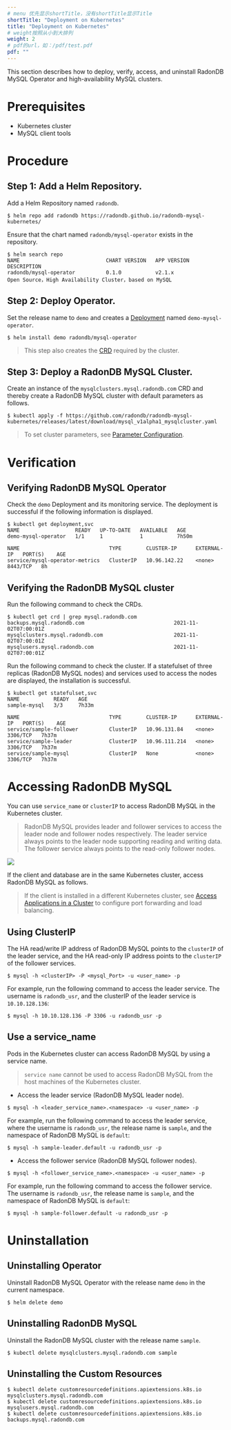 ```yaml
---
# menu 优先显示shortTitle，没有shortTitle显示Title
shortTitle: "Deployment on Kubernetes"
title: "Deployment on Kubernetes"
# weight按照从小到大排列
weight: 2
# pdf的url，如：/pdf/test.pdf
pdf: ""
---
```


This section describes how to deploy, verify, access, and uninstall RadonDB MySQL Operator and high-availability MySQL clusters.

# Prerequisites

- Kubernetes cluster
- MySQL client tools

# Procedure

## Step 1: Add a Helm Repository.
Add a Helm Repository named `radondb`.

```shell
$ helm repo add radondb https://radondb.github.io/radondb-mysql-kubernetes/
```

Ensure that the chart named `radondb/mysql-operator` exists in the repository.

```shell
$ helm search repo
NAME                            CHART VERSION   APP VERSION                     DESCRIPTION                 
radondb/mysql-operator          0.1.0           v2.1.x                          Open Source，High Availability Cluster，based on MySQL                     
```

## Step 2: Deploy Operator.

Set the release name to `demo` and creates a [Deployment](https://kubernetes.io/zh/docs/concepts/workloads/controllers/deployment/) named `demo-mysql-operator`.

```shell
$ helm install demo radondb/mysql-operator
```
 
> This step also creates the  [CRD](https://kubernetes.io/zh/docs/concepts/extend-kubernetes/api-extension/custom-resources/) required by the cluster.

## Step 3: Deploy a RadonDB MySQL Cluster.

Create an instance of the `mysqlclusters.mysql.radondb.com` CRD and thereby create a RadonDB MySQL 	cluster with default parameters as follows.

```shell
$ kubectl apply -f https://github.com/radondb/radondb-mysql-kubernetes/releases/latest/download/mysql_v1alpha1_mysqlcluster.yaml
```
> To set cluster parameters, see [Parameter Configuration](https://github.com/radondb/radondb-mysql-kubernetes/blob/main/docs/zh-cn/config_para.md).

# Verification

## Verifying RadonDB MySQL Operator

Check the `demo` Deployment and its monitoring service. The deployment is successful if the following information is displayed.

```shell
$ kubectl get deployment,svc
NAME                  READY   UP-TO-DATE   AVAILABLE   AGE
demo-mysql-operator   1/1     1            1           7h50m

NAME                             TYPE        CLUSTER-IP      EXTERNAL-IP   PORT(S)    AGE
service/mysql-operator-metrics   ClusterIP   10.96.142.22    <none>        8443/TCP   8h
```

## Verifying the RadonDB MySQL cluster

Run the following command to check the CRDs.

```shell
$ kubectl get crd | grep mysql.radondb.com
backups.mysql.radondb.com                             2021-11-02T07:00:01Z
mysqlclusters.mysql.radondb.com                       2021-11-02T07:00:01Z
mysqlusers.mysql.radondb.com                          2021-11-02T07:00:01Z
```

Run the following command to check the cluster. If a statefulset of three replicas (RadonDB MySQL nodes) and services used to access the nodes are displayed, the installation is successful.

```shell
$ kubectl get statefulset,svc
NAME           READY   AGE
sample-mysql   3/3     7h33m

NAME                             TYPE        CLUSTER-IP      EXTERNAL-IP   PORT(S)    AGE
service/sample-follower          ClusterIP   10.96.131.84    <none>        3306/TCP   7h37m
service/sample-leader            ClusterIP   10.96.111.214   <none>        3306/TCP   7h37m
service/sample-mysql             ClusterIP   None            <none>        3306/TCP   7h37m
```

# Accessing RadonDB MySQL

You can use `service_name` or `clusterIP` to access RadonDB MySQL in the Kubernetes cluster.
> RadonDB MySQL provides leader and follower services to access the leader node and follower nodes respectively. The leader service always points to the leader node supporting reading and writing data. The follower service always points to the read-only follower nodes.

![](https://radondb.com/images/projects/mysql/mysql-architecture.png)

If the client and database are in the same Kubernetes cluster, access RadonDB MySQL as follows.

> If the client is installed in a different Kubernetes cluster, see [Access Applications in a Cluster](https://kubernetes.io/zh/docs/tasks/access-application-cluster/) to configure port forwarding and load balancing. 

## Using ClusterIP

The HA read/write IP address of RadonDB MySQL points to the `clusterIP` of the leader service, and the HA read-only IP address points to the `clusterIP` of the follower services.

```shell
$ mysql -h <clusterIP> -P <mysql_Port> -u <user_name> -p
```

For example, run the following command to access the leader service. The username is `radondb_usr`, and the clusterIP of the leader service is `10.10.128.136`:

```shell
$ mysql -h 10.10.128.136 -P 3306 -u radondb_usr -p
```

## Use a service_name 

Pods in the Kubernetes cluster can access RadonDB MySQL by using a service name.

> `service name` cannot be used to access RadonDB MySQL from the host machines of the Kubernetes cluster.

* Access the leader service (RadonDB MySQL leader node).

```shell
$ mysql -h <leader_service_name>.<namespace> -u <user_name> -p
```

For example, run the following command to access the leader service, where the username is `radondb_usr`, the release name is `sample`, and the namespace of RadonDB MySQL is `default`:

```shell
$ mysql -h sample-leader.default -u radondb_usr -p
```

* Access the follower service (RadonDB MySQL follower nodes).

```shell
$ mysql -h <follower_service_name>.<namespace> -u <user_name> -p
```

For example, run the following command to access the follower service. The username is `radondb_usr`, the release name is `sample`, and the namespace of RadonDB MySQL is `default`:

```shell
$ mysql -h sample-follower.default -u radondb_usr -p  
```

# Uninstallation

## Uninstalling Operator

Uninstall RadonDB MySQL Operator with the release name `demo` in the current namespace.

```shell
$ helm delete demo
```

## Uninstalling RadonDB MySQL

Uninstall the RadonDB MySQL cluster with the release name `sample`.

```shell
$ kubectl delete mysqlclusters.mysql.radondb.com sample
```

## Uninstalling the Custom Resources

```shell
$ kubectl delete customresourcedefinitions.apiextensions.k8s.io mysqlclusters.mysql.radondb.com
$ kubectl delete customresourcedefinitions.apiextensions.k8s.io mysqlusers.mysql.radondb.com
$ kubectl delete customresourcedefinitions.apiextensions.k8s.io backups.mysql.radondb.com
```

